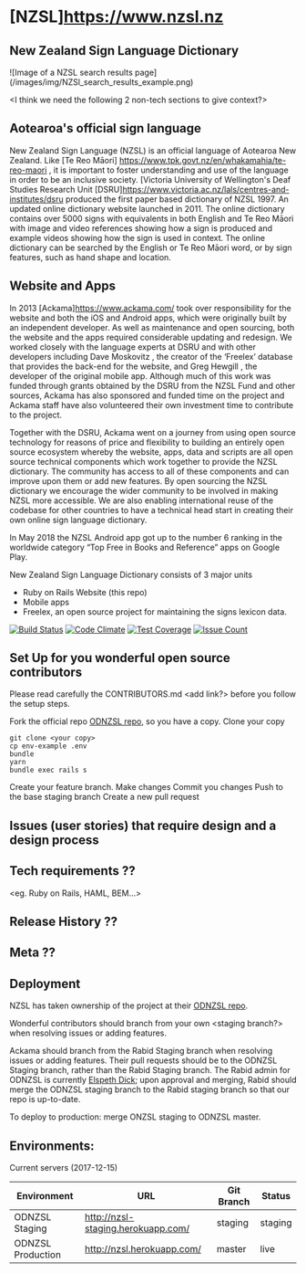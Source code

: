# [NZSL]https://www.nzsl.nz

## New Zealand Sign Language Dictionary

![Image of a NZSL search results page]
(/images/img/NZSl_search_results_example.png)

<I think we need the following 2 non-tech sections to give context?>
## Aotearoa's official sign language

New Zealand Sign Language (NZSL) is an official language of Aotearoa New Zealand. Like [Te Reo Māori] https://www.tpk.govt.nz/en/whakamahia/te-reo-maori , it is important to foster understanding and use of the language in order to be an inclusive society. [Victoria University of Wellington's Deaf Studies Research Unit [DSRU]https://www.victoria.ac.nz/lals/centres-and-institutes/dsru produced the first paper based dictionary of NZSL 1997. An updated online dictionary website launched in 2011. The online dictionary contains over 5000 signs with equivalents in both English and Te Reo Māori with image and video references showing how a sign is produced and example videos showing how the sign is used in context. The online dictionary can be searched by the English or Te Reo Māori word, or by sign features, such as hand shape and location.

## Website and Apps

In 2013 [Ackama]https://www.ackama.com/ took over responsibility for the website and both the iOS and Android apps, which were originally built by an independent developer. As well as maintenance and open sourcing, both the website and the apps required considerable updating and redesign. We worked closely with the language experts at DSRU and with other developers including Dave Moskovitz <need github link>, the creator of the ‘Freelex’ database that provides the back-end for the website, and Greg Hewgill <need github link>, the developer of the original mobile app. Although much of this work was funded through grants obtained by the DSRU from the NZSL Fund and other sources, Ackama has also sponsored and funded time on the project and Ackama staff have also volunteered their own investment time to contribute to the project.

Together with the DSRU, Ackama went on a journey from using open source technology for reasons of price and flexibility to building an entirely open source ecosystem whereby the website, apps, data and scripts are all open source technical components which work together to provide the NZSL dictionary. The community has access to all of these components and can improve upon them or add new features. By open sourcing the NZSL dictionary we encourage the wider community to be involved in making NZSL more accessible. We are also enabling international reuse of the codebase for other countries to have a technical head start in creating their own online sign language dictionary.

In May 2018 the NZSL Android app got up to the number 6 ranking in the worldwide category “Top Free in Books and Reference” apps on Google Play.

New Zealand Sign Language Dictionary consists of 3 major units
* Ruby on Rails Website (this repo)
* Mobile apps <add address>
* Freelex, <add address> an open source project for maintaining the signs lexicon data.

[![Build Status](https://travis-ci.org/ODNZSL/nzsl-online.svg?branch=master)](https://travis-ci.org/ODNZSL/nzsl-online)
[![Code Climate](https://codeclimate.com/github/ODNZSL/nzsl-online/badges/gpa.svg)](https://codeclimate.com/github/ODNZSL/nzsl-online)
[![Test Coverage](https://codeclimate.com/github/ODNZSL/nzsl-online/badges/coverage.svg)](https://codeclimate.com/github/ODNZSL/nzsl-online/coverage)
[![Issue Count](https://codeclimate.com/github/ODNZSL/nzsl-online/badges/issue_count.svg)](https://codeclimate.com/github/ODNZSL/nzsl-online)

## Set Up for you wonderful open source contributors

Please read carefully the CONTRIBUTORS.md <add link?> before you follow the setup steps.

Fork the official repo [ODNZSL repo](https://github.com/ODNZSL/nzsl-online), so you have a copy.
Clone your copy

```
git clone <your copy>
cp env-example .env
bundle
yarn
bundle exec rails s
```

Create your feature branch. <example text>
Make changes
Commit you changes
Push to the base staging branch <example address>
Create a new pull request

## Issues (user stories) that require design and a design process

<a high level design outcome from design team>

## Tech requirements ??

<eg. Ruby on Rails, HAML, BEM...>

## Release History ??

## Meta ??

## Deployment

NZSL has taken ownership of the project at their [ODNZSL repo](https://github.com/ODNZSL/nzsl-online).

Wonderful contributors should branch from your own <staging branch?> when resolving issues or adding features.
<add more detail>

<This will be removed or changed> Ackama should branch from the Rabid Staging branch when resolving issues or adding features. Their pull requests should be to the ODNZSL Staging branch, rather than the Rabid Staging branch. The Rabid admin for ODNZSL is currently [Elspeth Dick](elspeth@rabidtech.co.nz); upon approval and merging, Rabid should merge the ODNZSL staging branch to the Rabid staging branch so that our repo is up-to-date.


To deploy to production: merge ONZSL staging to ODNZSL master.

## Environments:

Current servers (2017-12-15)

| Environment        | URL                                       | Git Branch | Status       |
|--------------------|-------------------------------------------|------------|--------------|
| ODNZSL Staging     | http://nzsl-staging.herokuapp.com/        | staging    | staging      |
| ODNZSL Production  | http://nzsl.herokuapp.com/                | master     | live         |
